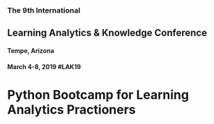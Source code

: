 ### The 9th International
## Learning Analytics & Knowledge Conference
#### Tempe, Arizona
#### March 4-8, 2019 #LAK19


# Python Bootcamp for Learning Analytics Practioners
